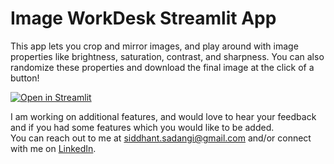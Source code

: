 # Image WorkDesk Streamlit App

This app lets you crop and mirror images, and play around with image properties like brightness, saturation, contrast, and sharpness. You can also randomize these properties and download the final image at the click of a button!

[![Open in Streamlit](https://static.streamlit.io/badges/streamlit_badge_black_white.svg)](https://share.streamlit.io/siddhantsadangi/imageworkdesk/app.py)

I am working on additional features, and would love to hear your feedback and if you had some features which you would like to be added. <br>
You can reach out to me at [siddhant.sadangi@gmail.com](mailto:siddhant.sadangi@gmail.com) and/or connect with me on [LinkedIn](https://linkedin.com/in/siddhantsadangi).
